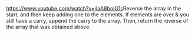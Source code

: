 https://www.youtube.com/watch?v=jIaA8boiG1s
​
Reverse the array in the start, and then keep adding one to the elements. If elements are over & you still have a carry, append the carry to the array. Then, return the reverse of the array that was obtained above.